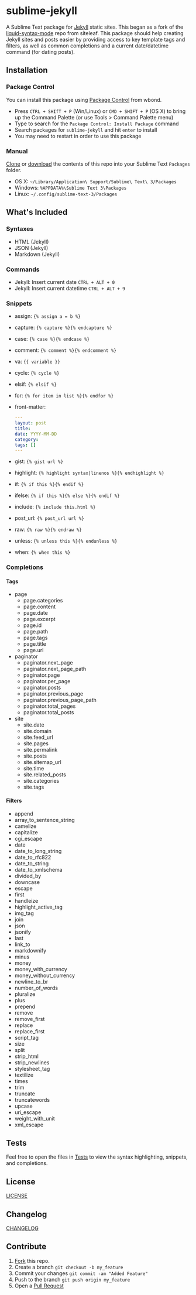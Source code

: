 # sublime-jekyll

A Sublime Text package for [Jekyll](http://jekyllrb.com/) static sites. This began as a fork of the [liquid-syntax-mode](https://github.com/siteleaf/liquid-syntax-mode) repo from siteleaf. This package should help creating Jekyll sites and posts easier by providing access to key template tags and filters, as well as common completions and a current date/datetime command (for dating posts).

## Installation
### Package Control
You can install this package using [Package Control](https://sublime.wbond.net/) from wbond.

* Press `CTRL + SHIfT + P` (Win/Linux) or `CMD + SHIFT + P` (OS X) to bring up the Command Palette (or use Tools > Command Palette menu)
* Type to search for the `Package Control: Install Package` command
* Search packages for `sublime-jekyll` and hit `enter` to install
* You may need to restart in order to use this package

### Manual
[Clone](https://github.com/23maverick23/sublime-jekyll.git) or [download](https://github.com/23maverick23/sublime-jekyll/archive/master.zip) the contents of this repo into your Sublime Text `Packages` folder.

* OS X: `~/Library/Application\ Support/Sublime\ Text\ 3/Packages`
* Windows: `%APPDATA%\Sublime Text 3\Packages`
* Linux: `~/.config/sublime-text-3/Packages`

## What's Included
### Syntaxes

* HTML (Jekyll)
* JSON (Jekyll)
* Markdown (Jekyll)

### Commands

* Jekyll: Insert current date `CTRL + ALT + 0`
* Jekyll: Insert current datetime `CTRL + ALT + 9`

### Snippets

* assign: `{% assign a = b %}`
* capture: `{% capture %}{% endcapture %}`
* case: `{% case %}{% endcase %}`
* comment: `{% comment %}{% endcomment %}`
* va: `{{ variable }}`
* cycle: `{% cycle %}`
* elsif: `{% elsif %}`
* for: `{% for item in list %}{% endfor %}`
* front-matter:

    ```yaml
    ---
    layout: post
    title:
    date: YYYY-MM-DD
    category:
    tags: []
    ---
    ```
* gist: `{% gist url %}`
* highlight: `{% highlight syntax|linenos %}{% endhighlight %}`
* if: `{% if this %}{% endif %}`
* ifelse: `{% if this %}{% else %}{% endif %}`
* include: `{% include this.html %}`
* post_url: `{% post_url url %}`
* raw: `{% raw %}{% endraw %}`
* unless: `{% unless this %}{% endunless %}`
* when: `{% when this %}`

### Completions
#### Tags

* page
    * page.categories
    * page.content
    * page.date
    * page.excerpt
    * page.id
    * page.path
    * page.tags
    * page.title
    * page.url
* paginator
    * paginator.next_page
    * paginator.next_page_path
    * paginator.page
    * paginator.per_page
    * paginator.posts
    * paginator.previous_page
    * paginator.previous_page_path
    * paginator.total_pages
    * paginator.total_posts
* site
    * site.date
    * site.domain
    * site.feed_url
    * site.pages
    * site.permalink
    * site.posts
    * site.sitemap_url
    * site.time
    * site.related_posts
    * site.categories
    * site.tags

#### Filters

* append
* array_to_sentence_string
* camelize
* capitalize
* cgi_escape
* date
* date_to_long_string
* date_to_rfc822
* date_to_string
* date_to_xmlschema
* divided_by
* downcase
* escape
* first
* handleize
* highlight_active_tag
* img_tag
* join
* json
* jsonify
* last
* link_to
* markdownify
* minus
* money
* money_with_currency
* money_without_currency
* newline_to_br
* number_of_words
* pluralize
* plus
* prepend
* remove
* remove_first
* replace
* replace_first
* script_tag
* size
* split
* strip_html
* strip_newlines
* stylesheet_tag
* textilize
* times
* trim
* truncate
* truncatewords
* upcase
* uri_escape
* weight_with_unit
* xml_escape

## Tests
Feel free to open the files in [Tests](https://github.com/23maverick23/sublime-jekyll/tree/master/Tests) to view the syntax highlighting, snippets, and completions.

## License
[LICENSE](LICENSE)

## Changelog
[CHANGELOG](CHANGELOG.md)

## Contribute

1. [Fork](https://github.com/23maverick23/sublime-jekyll/fork) this repo.
2. Create a branch `git checkout -b my_feature`
3. Commit your changes `git commit -am "Added Feature"`
4. Push to the branch `git push origin my_feature`
5. Open a [Pull Request](https://github.com/23maverick23/sublime-jekyll/pulls)
